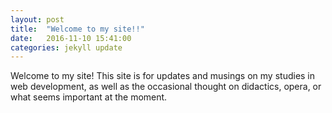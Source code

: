 ```yaml
---
layout: post
title:  "Welcome to my site!!"
date:   2016-11-10 15:41:00
categories: jekyll update
---
```


Welcome to my site! This site is for updates and musings on my studies in web development,
as well as the occasional thought on didactics, opera, or what seems important at the moment.


